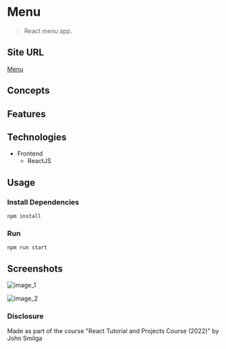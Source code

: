 # Menu

> React menu app.

## Site URL

[Menu](https://oziv-menu.netlify.app/)

## Concepts

## Features

## Technologies

- Frontend
  - ReactJS

## Usage

### Install Dependencies

```
npm install
```

### Run

```
npm run start
```

## Screenshots

![image_1](https://user-images.githubusercontent.com/89987476/182604971-079df91f-53aa-4069-b3ac-e1ab34bd0701.png)

![image_2](https://user-images.githubusercontent.com/89987476/182604977-becd9854-e42a-4eab-9dc5-37be145ce988.png)

### Disclosure

Made as part of the course "React Tutorial and Projects Course (2022)" by John Smilga
